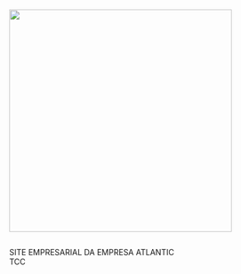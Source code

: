 # <p align="left"><img src="https://user-images.githubusercontent.com/79330086/162654469-d74886a2-eb78-463a-8a51-6017e00e09db.jpeg" width="400"></p>

SITE EMPRESARIAL DA EMPRESA ATLANTIC 
<br>TCC
